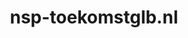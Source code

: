 ---
layout: post
title: "nsp-toekomstglb.nl"
internal_url: "/dutchgov/nsp-toekomstglb.nl.html"
subdomains_count: 1
all_subdomains_count: 1
urls_count: 1
ssl_rank: 0
http_rank: 55
url_link: /data/nsp-toekomstglb.nl/urls.txt
all_subdomains_link: /data/nsp-toekomstglb.nl/all_subdomains.txt
subdomains_link: /data/nsp-toekomstglb.nl/subdomains.txt
categories: dutchgov
---